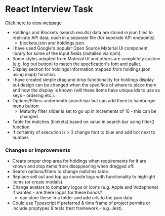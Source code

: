 # React Interview Task

[Click here to view webpage](http://localhost:3000)

- Holdings and Blockets (search results) data are stored in json files to replicate API data, each in a separate file (for seperate API endpoints) 
    - blockets.json and holdings.json.
- I have used Google's popular Open Source Material UI component library for some of the input fields (installed via npm).
- Some styles adopted from Material UI and others are completely custom (e.g. log out button) to match the specfication's font and pallet.
- Display section for holdings information mapped from holdings.json using map() function.
- I have created simple drag and drop functionality for holdings display but design can be changed when the specifics of where to place them and how the display is known (will these items have unique ids to use as keys - ordering etc.).
- Options/Filters underneath search bar but can add them to hamburger menu button:
    - Maturity filter slider is set to go up in increments of 10 - this can be changed.
- Table for matches (blokets) based on value in search bar using filter() function.
- If certainty of execution is > 3 change font to blue and add hot next to number.

### Changes or Improvements
- Create proper drop area for holdings when requirements for it are known and stop items from disappearing when dragged off.
- Search options/filters to change matches table.
- Replace sell out and top up console logs with functionality to highlight items (or create modals).
- Change avatars to company logos or icons (e.g. Apple and Vodaphone) if wanted - are there logos for these bonds? 
    - can store these in a folder and add urls to the json data
- Could use Typescript if preferred & time frame of project permits or include proptypes & tests (test framework - e.g. Jest).